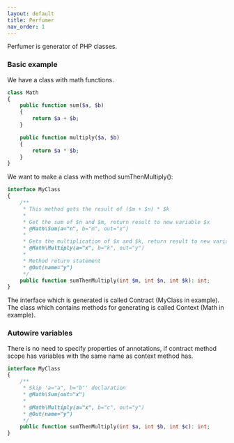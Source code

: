 ```yaml
---
layout: default
title: Perfumer
nav_order: 1
---
```


Perfumer is generator of PHP classes.

### Basic example

We have a class with math functions.

```php
class Math
{
    public function sum($a, $b)
    {
        return $a + $b;
    }

    public function multiply($a, $b)
    {
        return $a * $b;
    }
}
```

We want to make a class with method sumThenMultiply():

```php
interface MyClass
{
    /**
     * This method gets the result of ($m + $n) * $k
     *
     * Get the sum of $n and $m, return result to new variable $x
     * @Math\Sum(a="n", b="m", out="x")
     *
     * Gets the multiplication of $x and $k, return result to new variable $y
     * @Math\Multiply(a="x", b="k", out="y")
     *
     * Method return statement
     * @Out(name="y")
     */
    public function sumThenMultiply(int $m, int $n, int $k): int;
}
```

The interface which is generated is called Contract (MyClass in example).
The class which contains methods for generating is called Context (Math in example).

### Autowire variables

There is no need to specify properties of annotations, if contract method scope has variables with the same name as context method has.

```php
interface MyClass
{
    /**
     * Skip 'a="a", b="b"' declaration 
     * @Math\Sum(out="x")
     *
     * @Math\Multiply(a="x", b="c", out="y")
     * @Out(name="y")
     */
    public function sumThenMultiply(int $a, int $b, int $c): int;
}
```